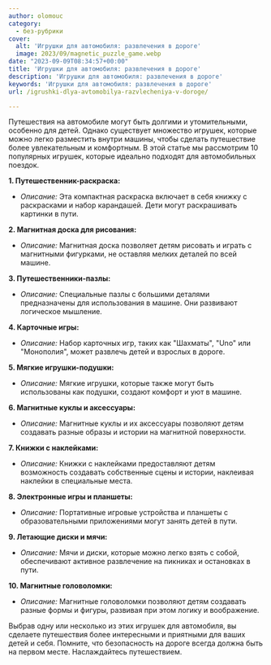 ```yaml
---
author: olomouc
category:
  - без-рубрики
cover:
  alt: 'Игрушки для автомобиля: развлечения в дороге'
  image: 2023/09/magnetic_puzzle_game.webp
date: "2023-09-09T08:34:57+00:00"
title: 'Игрушки для автомобиля: развлечения в дороге'
description: 'Игрушки для автомобиля: развлечения в дороге'
keywords: 'Игрушки для автомобиля: развлечения в дороге'
url: /igrushki-dlya-avtomobilya-razvlecheniya-v-doroge/

---
```

Путешествия на автомобиле могут быть долгими и утомительными, особенно для детей. Однако существует множество игрушек, которые можно легко разместить внутри машины, чтобы сделать путешествие более увлекательным и комфортным. В этой статье мы рассмотрим 10 популярных игрушек, которые идеально подходят для автомобильных поездок.

**1\. Путешественник-раскраска:**

- _Описание:_ Эта компактная раскраска включает в себя книжку с раскрасками и набор карандашей. Дети могут раскрашивать картинки в пути.

**2\. Магнитная доска для рисования:**

- _Описание:_ Магнитная доска позволяет детям рисовать и играть с магнитными фигурками, не оставляя мелких деталей по всей машине.

**3\. Путешественники-пазлы:**

- _Описание:_ Специальные пазлы с большими деталями предназначены для использования в машине. Они развивают логическое мышление.

**4\. Карточные игры:**

- _Описание:_ Набор карточных игр, таких как "Шахматы", "Uno" или "Монополия", может развлечь детей и взрослых в дороге.

**5\. Мягкие игрушки-подушки:**

- _Описание:_ Мягкие игрушки, которые также могут быть использованы как подушки, создают комфорт и уют в машине.

**6\. Магнитные куклы и аксессуары:**

- _Описание:_ Магнитные куклы и их аксессуары позволяют детям создавать разные образы и истории на магнитной поверхности.

**7\. Книжки с наклейками:**

- _Описание:_ Книжки с наклейками предоставляют детям возможность создавать собственные сцены и истории, наклеивая наклейки в специальные места.

**8\. Электронные игры и планшеты:**

- _Описание:_ Портативные игровые устройства и планшеты с образовательными приложениями могут занять детей в пути.

**9\. Летающие диски и мячи:**

- _Описание:_ Мячи и диски, которые можно легко взять с собой, обеспечивают активное развлечение на пикниках и остановках в пути.

**10\. Магнитные головоломки:**

- _Описание:_ Магнитные головоломки позволяют детям создавать разные формы и фигуры, развивая при этом логику и воображение.

Выбрав одну или несколько из этих игрушек для автомобиля, вы сделаете путешествия более интересными и приятными для ваших детей и себя. Помните, что безопасность на дороге всегда должна быть на первом месте. Наслаждайтесь путешествием.

